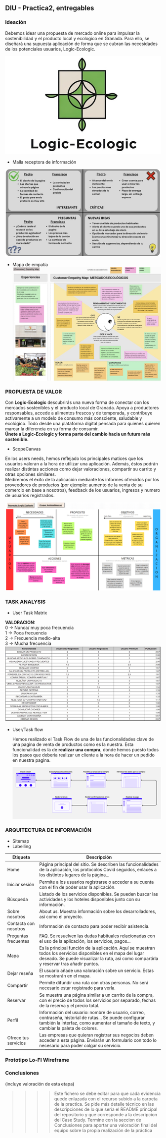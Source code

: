 ## DIU - Practica2, entregables

### Ideación 
Debemos idear una propuesta de mercado online para impulsar la sostenibilidad y el producto local y ecologico en Granada. Para ello, se diseñará una supuesta aplicación de forma que se cubran las necesidades de los potenciales usuarios, Logic-Ecologic.

![Logo](Logo_Logic_Ecologic.jpg)
* Malla receptora de información
  
![Capture_Grid](Malla.jpg)
* Mapa de empatía
![Mapa_Empatia](MapaEmpatia.jpg)

### PROPUESTA DE VALOR
Con **Logic-Ecologic** descubrirás una nueva forma de conectar con los mercados sostenibles y el producto local de Granada. Apoya a productores responsables, accede a alimentos frescos y de temporada, y contribuye activamente a un modelo de consumo más consciente, saludable y ecológico. Todo desde una plataforma digital pensada para quienes quieren marcar la diferencia en su forma de consumir.  
**Únete a Logic-Ecologic y forma parte del cambio hacia un futuro más sostenible.**


* ScopeCanvas

En los users needs, hemos reflejado los principales matices que los usuarios valoran a la hora de utilizar una aplicación. Además, éstos podrán realizar distintas acciones como dejar valoraciones, compartir su carrito y otras opciones similares.  
Mediremos el éxito de la aplicación mediante los informes ofrecidos por los proveedores de productos (por ejemplo: aumento de la venta de su comercio en base a nosotros), feedback de los usuarios, ingresos y numero de usuarios registrados.

![ScopeCanvas](Scope-Canvas.png)

### TASK ANALYSIS

* User Task Matrix

**VALORACION:**  
0 -> Nunca/ muy poca frecuencia  
1 -> Poca frecuencia  
2 -> Frecuencia medio-alta  
3 -> Mucha frecuencia  
![TaskMatrix](UserTaskMatrix.jpg)

* User/Task flow
  
  Hemos realizado el Task Flow de una de las funcionalidades clave de una pagina de venta de productos como es la nuestra.
  Esta funcionalidad es la de **realizar una compra**, donde hemos puesto todos los pasos que deberia realizar un cliente a la hora de hacer un pedido en nuestra pagina.
  
  ![TaskFlow](Task-Flow.png)


### ARQUITECTURA DE INFORMACIÓN

* Sitemap 
* Labelling

| Etiqueta                | Descripción                                                                                                                                                                                                 |
|-------------------------|-------------------------------------------------------------------------------------------------------------------------------------------------------------------------------------------------------------|
| Home                    | Página principal del sitio. Se describen las funcionalidades de la aplicación, los protocolos Covid seguidos, enlaces a los distintos lugares de la página...                                             |
| Iniciar sesión          | Permite a los usuarios registrarse o acceder a su cuenta con el fin de poder usar la aplicación.                                                                                                           |
| Búsqueda                | Listado de los servicios disponibles. Se pueden buscar las actividades y los hoteles disponibles junto con su información.                                                                                 |
| Sobre nosotros          | About us. Muestra información sobre los desarrolladores, así como el proyecto.                                                                                                                             |
| Contacta con nosotros   | Información de contacto para poder recibir asistencia.                                                                                                                                                      |
| Preguntas frecuentes    | FAQ. Se resuelven las dudas habituales relacionadas con el uso de la aplicación, los servicios, pagos...                                                                                                   |
| Mapa                    | Es la principal función de la aplicación. Aquí se muestran todos los servicios disponibles en el mapa del lugar deseado. Se puede visualizar la ruta, así como compartirla y reservar tras añadir puntos. |
| Dejar reseña            | El usuario añade una valoración sobre un servicio. Estas se mostrarán en el mapa.                                                                                                                          |
| Compartir               | Permite difundir una ruta con otras personas. No será necesario estar registrado para verla.                                                                                                               |
| Reservar                | Se muestra una página similar a un carrito de la compra, con el precio de todos los servicios por separado, fechas de la reserva y el precio total.                                                       |
| Perfil                  | Información del usuario: nombre de usuario, correo, contraseña, historial de rutas... Se puede configurar también la interfaz, como aumentar el tamaño de texto, y cambiar la paleta de colores.          |
| Ofrece tus servicios    | Las empresas que quieran registrar sus negocios deben acceder a esta página. Enviarán un formulario con todo lo necesario para poder colgar su servicio.                                                  |



### Prototipo Lo-FI Wireframe 


### Conclusiones  
(incluye valoración de esta etapa)


>>>> Este fichero se debe editar para que cada evidencia quede enlazada con el recurso subido a la carpeta de la practica. Se pide más detalle técnico en las descripciones de lo que sería el README principal del repositorio y que corresponde a la descripcion del Case Study.
>>>> Termine con la seccion de Conclusiones para aportar una valoración final del equipo sobre la propia realización de la práctica
